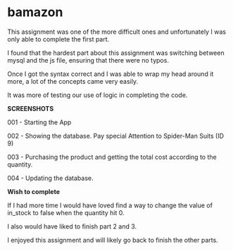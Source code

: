 # bamazon

This assignment was one of the more difficult ones and unfortunately I was only able to complete the first part.

I found that the hardest part about this assignment was switching between mysql and the js file, ensuring that there were no typos.

Once I got the syntax correct and I was able to wrap my head around it more, a lot of the concepts came very easily.

It was more of testing our use of logic in completing the code.

**SCREENSHOTS**

001 - Starting the App

002 - Showing the database. Pay special Attention to Spider-Man Suits (ID 9)

003 - Purchasing the product and getting the total cost according to the quantity.

004 - Updating the database.



**Wish to complete**

If I had more time I would have loved find a way to change the value of in_stock to false when the quantity hit 0.

I also would have liked to finish part 2 and 3.

I enjoyed this assignment and will likely go back to finish the other parts.

